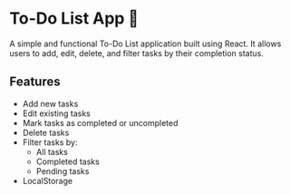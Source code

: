 # To-Do List App 📑

A simple and functional To-Do List application built using React. It allows users to add, edit, delete, and filter tasks by their completion status.

## Features

- Add new tasks
- Edit existing tasks
- Mark tasks as completed or uncompleted
- Delete tasks
- Filter tasks by:
  - All tasks
  - Completed tasks
  - Pending tasks
- LocalStorage